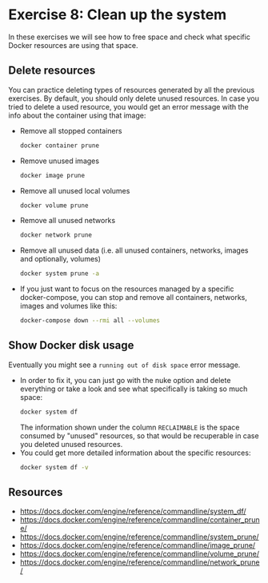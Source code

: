 # Exercise 8: Clean up the system

In these exercises we will see how to free space and check what specific Docker resources are using that space.

## Delete resources

You can practice deleting types of resources generated by all the previous exercises. By default, you should only delete unused resources. In case you tried to delete a used resource, you would get an error message with the info about the container using that image:

- Remove all stopped containers
  ```bash
  docker container prune
  ```
- Remove unused images
  ```bash
  docker image prune
  ```
- Remove all unused local volumes
  ```bash
  docker volume prune
  ```
- Remove all unused networks
  ```bash
  docker network prune
  ```
- Remove all unused data (i.e. all unused containers, networks, images and optionally, volumes)
  ```bash
  docker system prune -a
  ```
- If you just want to focus on the resources managed by a specific docker-compose, you can stop and remove all containers, networks, images and volumes like this:
  ```bash
  docker-compose down --rmi all --volumes
  ```

## Show Docker disk usage

Eventually you might see a `running out of disk space` error message.

- In order to fix it, you can just go with the nuke option and delete everything or take a look and see what specifically is taking so much space:
  ```bash
  docker system df
  ```
  The information shown under the column `RECLAIMABLE` is the space consumed by "unused" resources, so that would be recuperable in case you deleted unused resources.
- You could get more detailed information about the specific resources:
  ```bash
  docker system df -v
  ```

## Resources

- https://docs.docker.com/engine/reference/commandline/system_df/
- https://docs.docker.com/engine/reference/commandline/container_prune/
- https://docs.docker.com/engine/reference/commandline/system_prune/
- https://docs.docker.com/engine/reference/commandline/image_prune/
- https://docs.docker.com/engine/reference/commandline/volume_prune/
- https://docs.docker.com/engine/reference/commandline/network_prune/
